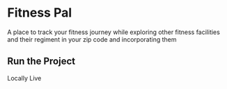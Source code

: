 # Fitness Pal 

A place to track your fitness journey while exploring other fitness facilities and their regiment in your zip code and incorporating them 

## Run the Project 

Locally 
Live 
